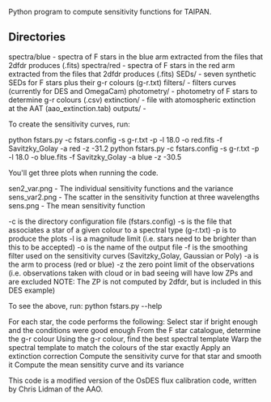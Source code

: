 Python program to compute sensitivity functions for TAIPAN. 

Directories
-----------

spectra/blue            - spectra of F stars in the blue arm extracted from the files that 2dfdr produces (.fits)
spectra/red             - spectra of F stars in the red arm extracted from the files that 2dfdr produces (.fits)
SEDs/                   - seven synthetic SEDs for F stars plus their g-r colours (g-r.txt)
filters/                - filters curves (currently for DES and OmegaCam)
photometry/             - photometry of F stars to determine g-r colours (.csv)
extinction/             - file with atomospheric extinction at the AAT (aao_extinction.tab)
outputs/                - 

To create the sensitivity curves, run:

python fstars.py -c fstars.config -s g-r.txt -p -l 18.0 -o red.fits -f Savitzky_Golay -a red -z -31.2
python fstars.py -c fstars.config -s g-r.txt -p -l 18.0 -o blue.fits -f Savitzky_Golay -a blue -z -30.5

You'll get three plots when running the code. 

sen2_var.png            - The individual sensitivity functions and the variance
sens_var2.png           - The scatter in the sensitivity function at three wavelengths
sens.png                - The mean sensitivity function

-c is the directory configuration file (fstars.config)
-s is the file that associates a star of a given colour to a spectral type (g-r.txt)
-p is to produce the plots
-l is a magnitude limit (i.e. stars need to be brighter than this to be accepted)
-o is the name of the output file
-f is the smoothing filter used on the sensitivity curves (Savitzky_Golay, Gaussian or Poly)
-a is the arm to process (red or blue)
-z the zero point limit of the observations (i.e. observations taken with cloud or in bad seeing will have low ZPs
and are excluded NOTE: The ZP is not computed by 2dfdr, but is included in this DES example)

To see the above, run:
python fstars.py --help

For each star, the code performs the following:
  Select star if bright enough and the conditions were good enough
  From the F star catalogue, determine the g-r colour
  Using the g-r colour, find the best spectral template
  Warp the spectral template to match the colours of the star exactly
  Apply an extinction correction
  Compute the sensitivity curve for that star and smooth it
  Compute the mean sensitity curve and its variance
  
This code is a modified version of the OsDES flux calibration code, written by Chris Lidman of the AAO. 
